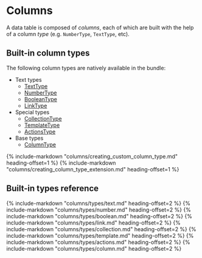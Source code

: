 # Columns

A data table is composed of _columns_, each of which are built with the help of a column _type_ (e.g. `NumberType`, `TextType`, etc).

## Built-in column types

The following column types are natively available in the bundle:

- Text types
    - [TextType](#texttype)
    - [NumberType](#numbertype)
    - [BooleanType](#booleantype)
    - [LinkType](#linktype)
- Special types
    - [CollectionType](#collectiontype)
    - [TemplateType](#templatetype)
    - [ActionsType](#actionstype)
- Base types
    - [ColumnType](#columntype)

{% include-markdown "columns/creating_custom_column_type.md" heading-offset=1 %}
{% include-markdown "columns/creating_column_type_extension.md" heading-offset=1 %}

## Built-in types reference

{% include-markdown "columns/types/text.md" heading-offset=2 %}
{% include-markdown "columns/types/number.md" heading-offset=2 %}
{% include-markdown "columns/types/boolean.md" heading-offset=2 %}
{% include-markdown "columns/types/link.md" heading-offset=2 %}
{% include-markdown "columns/types/collection.md" heading-offset=2 %}
{% include-markdown "columns/types/template.md" heading-offset=2 %}
{% include-markdown "columns/types/actions.md" heading-offset=2 %}
{% include-markdown "columns/types/column.md" heading-offset=2 %}